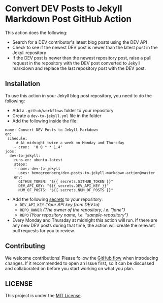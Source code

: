 # Convert DEV Posts to Jekyll Markdown Post GitHub Action

This action does the following:

* Search for a DEV contributor's latest blog posts using the DEV API
* Check to see if the newest DEV post is newer than the latest post in the Jekyll repository
* If the DEV post is newer than the newest repository post, raise a pull request in the repository with the DEV post converted to Jekyll markdown and replace the last repository post with the DEV post.


## Installation

To use this action in your Jekyll blog post repository, you need to do the following:

* Add a `.github/workflows` folder to your repository
* Create a `dev-to-jekyll.yml` file in the folder
* Add the following inside the file:

```
name: Convert DEV Posts to Jekyll Markdown
on:
 schedule:
     # At midnight twice a week on Monday and Thursday
    - cron:  '0 0 * * 1,4'
jobs:
  dev-to-jekyll:
    runs-on: ubuntu-latest
    steps:
    - name: dev-to-jekyll
      uses: bencgreenberg/dev-posts-to-jekyll-markdown-action@master
    env:
      GITHUB_TOKEN: "${{ secrets.GITHUB_TOKEN }}"
      DEV_API_KEY: "${{ secrets.DEV_API_KEY }}"
      NUM_OF_POSTS: "${{ secrets.NUM_OF_POSTS }}"
```

* Add the following [secrets](https://help.github.com/en/actions/configuring-and-managing-workflows/creating-and-storing-encrypted-secrets) to your repository:
    * `DEV_API_KEY` *(Your API key from DEV.to)*
    * `REPO_OWNER` *(The owner of the repository, i.e. "jane")*
    * `REPO` *(Your repository name, i.e. "sample-repository")*
* Every Monday and Thursday at midnight this action will run. If there are any new DEV posts during that time, the action will create the relevant pull requests for you to review.

## Contributing

We welcome contributions! Please follow the [GitHub flow](https://guides.github.com/introduction/flow/) when introducing changes. If it recommended to open an Issue first, so it can be discussed and collaborated on before you start working on what you plan.

## LICENSE

This project is under the [MIT License](LICENSE.txt).

